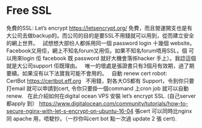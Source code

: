 # Free SSL


免費的SSL: Let’s encrypt https://letsencrypt.org/
免費，而且營運開支也是有大公司去做backup的。而公司的目的是要SSL不用錢就可以用到，從而建立安全的網上世界。
 
試想想大部份人都係用同一個 password login 十幾個 website。Facebook又用佢，網上不知名forum又用佢。如果不知名forum唔用SSL，個 可以用來login 佢 facebook 既 password 就好大機會落係hacker 手上）。我諗這個就是大公司support 佢既理由。
 
唯一的壞處是張證書只有3個月有效期，過了期要續。如果沒有以下法寶我可能不會用的。
 
自動 renew cert robot: CertBot https://certbot.eff.org
 
不用錢，對各大OS都有 Support，令到你只要打email 就可以申請到cert, 令你只要掛一個command 上cron job 就可以自動renew.
 
在此介紹如何在digital ocean VPS 安裝 let’s encrypt SSL. (自己server 都apply 到）
https://www.digitalocean.com/community/tutorials/how-to-secure-nginx-with-let-s-encrypt-on-ubuntu-16-04
張cert 可以同時比nginx 同 apache 用，唔駛抄。（一抄你叫cert bot 點一次過 update 2 張 cert).
